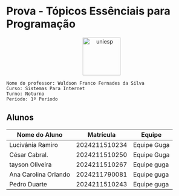 # Prova - Tópicos Essênciais para Programação
<div style="text-align: center;">
    <img src="image.png" alt="uniesp" width="100">
</div>

```
Nome do professor: Wuldson Franco Fernades da Silva
Curso: Sistemas Para Internet
Turno: Noturno
Período: 1º Período
```


## Alunos

| Nome do Aluno  | Matrícula | Equipe   |
|----------------|-----------|----------|
| Lucivânia Ramiro| 2024211510234    | Equipe Guga |
| César Cabral. | 2024211510250 | Equipe Guga |
| tayson Oliveira | 2024211510267 | Equipe guga |
| Ana Carolina Orlando | 2024211790081 | Equipe guga |
| Pedro Duarte | 2024211510243 | Equipe guga |
